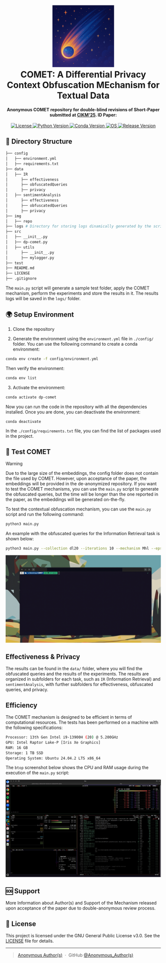 <h1 align="center">
  <img src="./img/repo/COMET-DP.png" alt="EQO" width="200">
  <br>
  COMET: A Differential Privacy Context Obfuscation MEchanism for Textual Data
  <br>
</h1>

<h4 align="center">Anonymous COMET repository for double-blind revisions of Short-Paper submitted at <a href="https://www.cikm2025.org/" target="_blank">CIKM'25</a>. ID Paper: </h4>

<p align="center">
  <a href="https://img.shields.io/badge/license-GNU_GPL_3.0-blue.svg">
    <img src="https://img.shields.io/badge/license-GNU_GPL_3.0-blue.svg" alt="License">
  </a>
  <a href="https://img.shields.io/badge/python-3.10%2B-blue.svg">
    <img src="https://img.shields.io/badge/python-3.10%2B-blue.svg" alt="Python Version">
  </a>
  <a href="https://img.shields.io/badge/conda-24%2B-blue.svg">
    <img src="https://img.shields.io/badge/conda-24%2B-blue.svg" alt="Conda Version">
  </a>
  <a href="https://img.shields.io/badge/OS-Linux%20%7C%20Windows%20%7C%20MacOS-lightgrey.svg">
    <img src="https://img.shields.io/badge/OS-Linux%20%7C%20Windows%20%7C%20MacOS-lightgrey.svg" alt="OS">
  </a>
  <a href="https://img.shields.io/badge/status-release-green.svg">
    <img src="https://img.shields.io/badge/status-release_1.0.0-green.svg" alt="Release Version">
  </a>
</p>

## 📂 Directory Structure
```bash
├── config
│   ├── environment.yml
│   ├── requirements.txt
├── data
│   ├── IR
│      ├── effectiveness
│      ├── obfuscatedQueries
│      ├── privacy
│   ├── sentimentAnalysis
│      ├── effectiveness
│      ├── obfuscatedQueries
│      ├── privacy
├── img
│   ├── repo
├── logs # Directory for storing logs dinamically generated by the script
├── src
│   ├── __init__.py
│   ├── dp-comet.py
│   ├── utils
│      ├── __init__.py
│      ├── mylogger.py
├── test
├── README.md
├── LICENSE
├── .gitignore
```
The `main.py` script will generate a sample test folder, apply the COMET mechanism, perform the experiments and store the results in it. The results logs will be saved in the `logs/` folder.

## 🌍 Setup Environment
1. Clone the repository

2. Generate the environment using the `environment.yml` file in `./config/` folder. You can use the following command to create a conda environment:
```bash
conda env create -f config/environment.yml
```
Then verify the environment:
```bash
conda env list
```

3. Activate the environment:
```bash
conda activate dp-comet
```

Now you can run the code in the repository with all the dependencies installed. Once you are done, you can deactivate the environment:
```bash
conda deactivate
```

In the `./config/requirements.txt` file, you can find the list of packages used in the project. 

## 🧪 Test COMET

> [!WARNING]
Due to the large size of the embeddings, the config folder does not contain the file used by COMET. However, upon acceptance of the paper, the embeddings will be provided in the de-anonymized repository. If you want to test the COMET mechanisms, you can use the `main.py` script to generate the obfuscated queries, but the time will be longer than the one reported in the paper, as the embeddings will be generated on-the-fly.

To test the contextual obfuscation mechanism, you can use the `main.py` script and run the following command:
```bash
python3 main.py
```

An example with the obfuscated queries for the Information Retrieval task is shown below:
```bash
python3 main.py --collection dl20 --iterations 10 --mechanism Mhl --epsilons 4 16
```

![demo](img/repo/COMET-demo.gif)


## Effectiveness & Privacy
The results can be found in the `data/` folder, where you will find the obfuscated queries and the results of the experiments. The results are organized in subfolders for each task, such as `IR` (Information Retrieval) and `sentimentAnalysis`, with further subfolders for effectiveness, obfuscated queries, and privacy.

## Efficiency
The COMET mechanism is designed to be efficient in terms of computational resources. The tests has been performed on a machine with the following specifications:
```bash
Processor: 13th Gen Intel i9-13900H (20) @ 5.200GHz
GPU: Intel Raptor Lake-P [Iris Xe Graphics]
RAM: 16 GB
Storage: 1 TB SSD
Operating System: Ubuntu 24.04.2 LTS x86_64
```
The `btop` screenshot below shows the CPU and RAM usage during the execution of the `main.py` script:

![btop](img/repo/COMET-Efficiency.png)


## 🆘 Support
More Information about Author(s) and Support of the Mechanism released upon acceptance of the paper due to double-anonymous review process.

## 📜 License
This project is licensed under the GNU General Public License v3.0. See the [LICENSE](LICENSE) file for details.

---

> [Anonymous Author(s)](https://github.com/) &nbsp;&middot;&nbsp;
> GitHub [@Anonymous_Author(s)](https://github.com/)